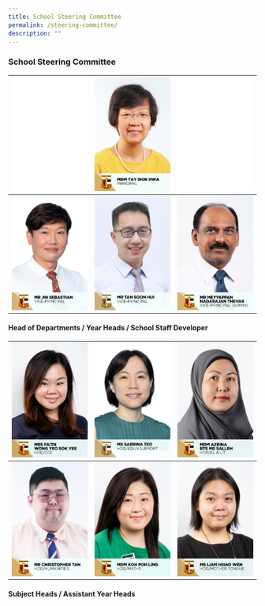 ```yaml
---
title: School Steering Committee
permalink: /steering-committee/
description: ""
---
```

### School Steering Committee 


|![](/images/KP_blank.jpg)| ![](/images/School%20Steering%20Committee/Tay%20Siok%20Hwa.jpg) |![](/images/KP_blank.jpg)|
| -------- | -------- | -------- |
|![](/images/School%20Steering%20Committee/Jin%20Sebastian.jpg)|![](/images/School%20Steering%20Committee/Tan%20Soon%20Hui.jpg)|![](/images/School%20Steering%20Committee/Meyyappan%20Nadarajan%20Thevar.jpg)|

#### Head of Departments / Year Heads / School Staff Developer

|![](/images/School%20Steering%20Committee/Faith%20Wong%20Yeo%20Sok%20Yee.jpg)|![](/images/School%20Steering%20Committee/Teo%20Wei%20Ping%20Sabrina.jpg)|![](/images/School%20Steering%20Committee/Azrina%20Md%20Salleh.jpg)|
| -------- | -------- | -------- |
|![](/images/School%20Steering%20Committee/Christopher%20Tan%20Swan%20Kiat.jpg)|![](/images/School%20Steering%20Committee/Koh%20Poh%20Ling.jpg)|![](/images/School%20Steering%20Committee/Liam%20Hsiao%20Wen.jpg)|

#### Subject Heads / Assistant Year Heads